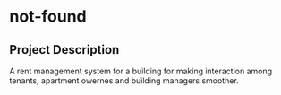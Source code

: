 # not-found

## Project Description
A rent management system for a building for making interaction among tenants, apartment owernes and building managers smoother.